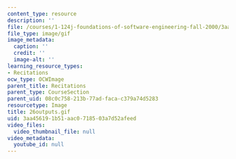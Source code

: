 ```yaml
---
content_type: resource
description: ''
file: /courses/1-124j-foundations-of-software-engineering-fall-2000/3aa456191b51aac0718503a7d52afeed_26outputs.gif
file_type: image/gif
image_metadata:
  caption: ''
  credit: ''
  image-alt: ''
learning_resource_types:
- Recitations
ocw_type: OCWImage
parent_title: Recitations
parent_type: CourseSection
parent_uid: 08c0c758-213b-77ad-faca-c379a74d5283
resourcetype: Image
title: 26outputs.gif
uid: 3aa45619-1b51-aac0-7185-03a7d52afeed
video_files:
  video_thumbnail_file: null
video_metadata:
  youtube_id: null
---
```

